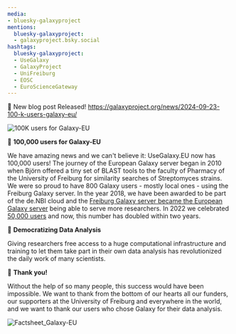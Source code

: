 ```yaml
---
media:
- bluesky-galaxyproject
mentions:
  bluesky-galaxyproject:
  - galaxyproject.bsky.social
hashtags:
  bluesky-galaxyproject:
  - UseGalaxy
  - GalaxyProject
  - UniFreiburg
  - EOSC
  - EuroScienceGateway
---
```

📝 New blog post Released!
https://galaxyproject.org/news/2024-09-23-100-k-users-galaxy-eu/

![100K users for Galaxy-EU](https://galaxyproject.org/news/2024-09-23-100-k-users-galaxy-eu/100K.png)

🚀 **100,000 users for Galaxy\-EU**

We have amazing news and we can't believe it: UseGalaxy.EU now has 100,000 users!
The journey of the European Galaxy server began in 2010 when Björn offered a tiny set of BLAST tools to the faculty of Pharmacy of the University of Freiburg for similarity searches of Streptomyces strains. We were so proud to have 800 Galaxy users \- mostly local ones \- using the Freiburg Galaxy server. In the year 2018, we have been awarded to be part of the de.NBI cloud and the [Freiburg Galaxy server became the European Galaxy server](https://usegalaxy-eu.github.io/posts/2018/03/15/usegalaxy-eu) being able to serve more researchers. In 2022 we celebrated [50,000 users](https://galaxyproject.org/news/2022-06-23-reached-50000-users) and now, this number has doubled within two years.

🌟 **Democratizing Data Analysis**

Giving researchers free access to a huge computational infrastructure and training to let them take part in their own data analysis has revolutionized the daily work of many scientists.

🌟 **Thank you!**

Without the help of so many people, this success would have been impossible. We want to thank from the bottom of our hearts all our funders, our supporters at the University of Freiburg and everywhere in the world, and we want to thank our users who chose Galaxy for their data analysis.

![Factsheet_Galaxy-EU](https://galaxyproject.org/news/2024-09-23-100-k-users-galaxy-eu/factsheet_july.png)